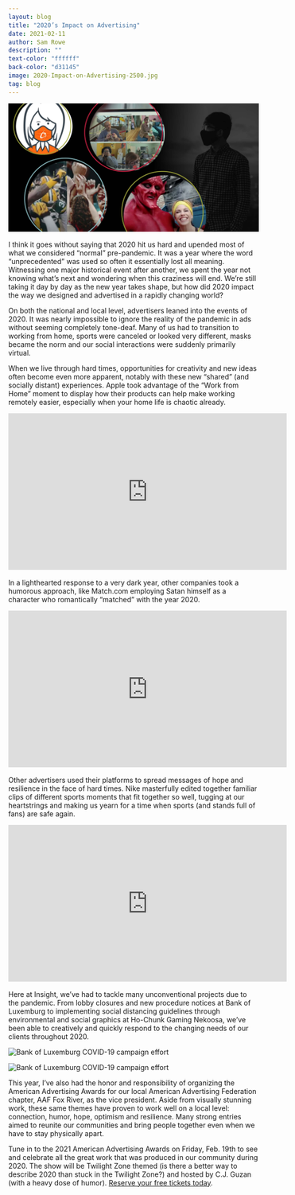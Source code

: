 ```yaml
---
layout: blog
title: "2020’s Impact on Advertising"
date: 2021-02-11
author: Sam Rowe
description: ""
text-color: "ffffff"
back-color: "d31145"
image: 2020-Impact-on-Advertising-2500.jpg
tag: blog
---
```


![Series of photos showing a variety of things that changed during the pandemic](2020-Impact-on-Advertising-2500.jpg)

I think it goes without saying that 2020 hit us hard and upended most of what we considered “normal” pre-pandemic. It was a year where the word “unprecedented” was used so often it essentially lost all meaning. Witnessing one major historical event after another, we spent the year not knowing what’s next and wondering when this craziness will end. We’re still taking it day by day as the new year takes shape, but how did 2020 impact the way we designed and advertised in a rapidly changing world?

On both the national and local level, advertisers leaned into the events of 2020. It was nearly impossible to ignore the reality of the pandemic in ads without seeming completely tone-deaf. Many of us had to transition to working from home, sports were canceled or looked very different, masks became the norm and our social interactions were suddenly primarily virtual.

When we live through hard times, opportunities for creativity and new ideas often become even more apparent, notably with these new “shared” (and socially distant) experiences. Apple took advantage of the “Work from Home” moment to display how their products can help make working remotely easier, especially when your home life is chaotic already.

<iframe width="560" height="315" src="https://www.youtube.com/embed/6_pru8U2RmM" frameborder="0" allow="accelerometer; autoplay; clipboard-write; encrypted-media; gyroscope; picture-in-picture" allowfullscreen></iframe>

In a lighthearted response to a very dark year, other companies took a humorous approach, like Match.com employing Satan himself as a character who romantically “matched” with the year 2020.

<iframe width="560" height="315" src="https://www.youtube.com/embed/L4l0rCjatGI" frameborder="0" allow="accelerometer; autoplay; clipboard-write; encrypted-media; gyroscope; picture-in-picture" allowfullscreen></iframe>

Other advertisers used their platforms to spread messages of hope and resilience in the face of hard times. Nike masterfully edited together familiar clips of different sports moments that fit together so well, tugging at our heartstrings and making us yearn for a time when sports (and stands full of fans) are safe again.

<iframe width="560" height="315" src="https://www.youtube.com/embed/WA4dDs0T7sM" frameborder="0" allow="accelerometer; autoplay; clipboard-write; encrypted-media; gyroscope; picture-in-picture" allowfullscreen></iframe>

Here at Insight, we’ve had to tackle many unconventional projects due to the pandemic. From lobby closures and new procedure notices at Bank of Luxemburg to implementing social distancing guidelines through environmental and social graphics at Ho-Chunk Gaming Nekoosa, we’ve been able to creatively and quickly respond to the changing needs of our clients throughout 2020.

<img data-aos="fade-up" src="/img/blog/BOL-2020-campaign-graphics-1800.jpg"
alt="Bank of Luxemburg COVID-19 campaign effort"
srcset="
/img/blog/BOL-2020-campaign-graphics-1800.jpg 1800w,
/img/blog/BOL-2020-campaign-graphics-1200.jpg 1200w,
/img/blog/BOL-2020-campaign-graphics-800.jpg 900w,
/img/blog/BOL-2020-campaign-graphics-600.jpg 600w" />

<img data-aos="fade-up" src="/img/blog/HCGN-Safety-Campaign-1800.jpg"
alt="Bank of Luxemburg COVID-19 campaign effort"
srcset="
/img/blog/HCGN-Safety-Campaign-1800.jpg 1800w,
/img/blog/HCGN-Safety-Campaign-1200.jpg 1200w,
/img/blog/HCGN-Safety-Campaign-800.jpg 900w,
/img/blog/HCGN-Safety-Campaign-600.jpg 600w" />

This year, I’ve also had the honor and responsibility of organizing the American Advertising Awards for our local American Advertising Federation chapter, AAF Fox River, as the vice president. Aside from visually stunning work, these same themes have proven to work well on a local level: connection, humor, hope, optimism and resilience. Many strong entries aimed to reunite our communities and bring people together even when we have to stay physically apart.

Tune in to the 2021 American Advertising Awards on Friday, Feb. 19th to see and celebrate all the great work that was produced in our community during 2020. The show will be Twilight Zone themed (is there a better way to describe 2020 than stuck in the Twilight Zone?) and hosted by C.J. Guzan (with a heavy dose of humor). <a href="http://aaffoxriver.org/registration/?action=evregister&event_id=67" target="_blank">Reserve your free tickets today</a>.
